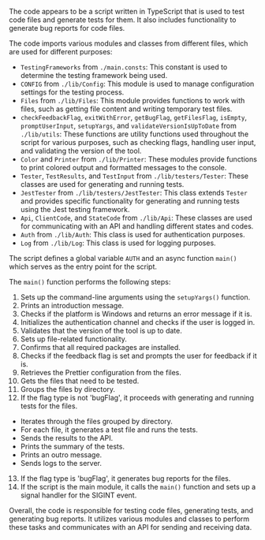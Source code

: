 The code appears to be a script written in TypeScript that is used to test code files and generate tests for them. It also includes functionality to generate bug reports for code files.

The code imports various modules and classes from different files, which are used for different purposes:
- `TestingFrameworks` from `./main.consts`: This constant is used to determine the testing framework being used.
- `CONFIG` from `./lib/Config`: This module is used to manage configuration settings for the testing process.
- `Files` from `./lib/Files`: This module provides functions to work with files, such as getting file content and writing temporary test files.
- `checkFeedbackFlag`, `exitWithError`, `getBugFlag`, `getFilesFlag`, `isEmpty`, `promptUserInput`, `setupYargs`, and `validateVersionIsUpToDate` from `./lib/utils`: These functions are utility functions used throughout the script for various purposes, such as checking flags, handling user input, and validating the version of the tool.
- `Color` and `Printer` from `./lib/Printer`: These modules provide functions to print colored output and formatted messages to the console.
- `Tester`, `TestResults`, and `TestInput` from `./lib/testers/Tester`: These classes are used for generating and running tests.
- `JestTester` from `./lib/testers/JestTester`: This class extends `Tester` and provides specific functionality for generating and running tests using the Jest testing framework.
- `Api`, `ClientCode`, and `StateCode` from `./lib/Api`: These classes are used for communicating with an API and handling different states and codes.
- `Auth` from `./lib/Auth`: This class is used for authentication purposes.
- `Log` from `./lib/Log`: This class is used for logging purposes.

The script defines a global variable `AUTH` and an async function `main()` which serves as the entry point for the script. 

The `main()` function performs the following steps:
1. Sets up the command-line arguments using the `setupYargs()` function.
2. Prints an introduction message.
3. Checks if the platform is Windows and returns an error message if it is.
4. Initializes the authentication channel and checks if the user is logged in.
5. Validates that the version of the tool is up to date.
6. Sets up file-related functionality.
7. Confirms that all required packages are installed.
8. Checks if the feedback flag is set and prompts the user for feedback if it is.
9. Retrieves the Prettier configuration from the files.
10. Gets the files that need to be tested.
11. Groups the files by directory.
12. If the flag type is not 'bugFlag', it proceeds with generating and running tests for the files.
  - Iterates through the files grouped by directory.
  - For each file, it generates a test file and runs the tests.
  - Sends the results to the API.
  - Prints the summary of the tests.
  - Prints an outro message.
  - Sends logs to the server.
13. If the flag type is 'bugFlag', it generates bug reports for the files.
14. If the script is the main module, it calls the `main()` function and sets up a signal handler for the SIGINT event.

Overall, the code is responsible for testing code files, generating tests, and generating bug reports. It utilizes various modules and classes to perform these tasks and communicates with an API for sending and receiving data.